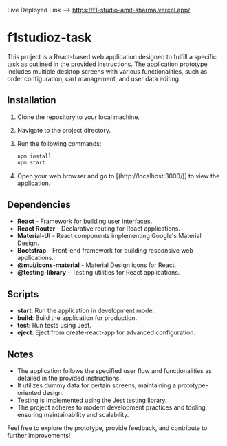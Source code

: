 Live Deployed Link --> https://f1-studio-amit-sharma.vercel.app/

# f1studioz-task

This project is a React-based web application designed to fulfill a specific task as outlined in the provided instructions. The application prototype includes multiple desktop screens with various functionalities, such as order configuration, cart management, and user data editing.

## Installation

1. Clone the repository to your local machine.
2. Navigate to the project directory.
3. Run the following commands:

   ```bash
   npm install
   npm start
   ```

4. Open your web browser and go to [(http://localhost:3000/)] to view the application.

## Dependencies

- **React** - Framework for building user interfaces.
- **React Router** - Declarative routing for React applications.
- **Material-UI** - React components implementing Google's Material Design.
- **Bootstrap** - Front-end framework for building responsive web applications.
- **@mui/icons-material** - Material Design icons for React.
- **@testing-library** - Testing utilities for React applications.

## Scripts

- **start**: Run the application in development mode.
- **build**: Build the application for production.
- **test**: Run tests using Jest.
- **eject**: Eject from create-react-app for advanced configuration.

## Notes

- The application follows the specified user flow and functionalities as detailed in the provided instructions.
- It utilizes dummy data for certain screens, maintaining a prototype-oriented design.
- Testing is implemented using the Jest testing library.
- The project adheres to modern development practices and tooling, ensuring maintainability and scalability.

Feel free to explore the prototype, provide feedback, and contribute to further improvements!
